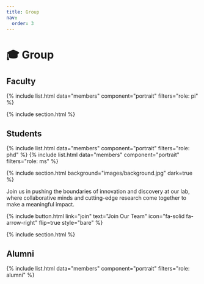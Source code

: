 ```yaml
---
title: Group
nav:
  order: 3
---
```


# 🎓 Group

## Faculty

{% include list.html data="members" component="portrait" filters="role: pi" %}

{% include section.html %}

## Students

{% include list.html data="members" component="portrait" filters="role: phd" %}
{% include list.html data="members" component="portrait" filters="role: ms" %}

{% include section.html background="images/background.jpg" dark=true %}

Join us in pushing the boundaries of innovation and discovery at our lab, where collaborative minds and cutting-edge research come together to make a meaningful impact.

{%
  include button.html
  link="join"
  text="Join Our Team"
  icon="fa-solid fa-arrow-right"
  flip=true
  style="bare"
%}

{% include section.html %}

## Alumni

{% include list.html data="members" component="portrait" filters="role: alumni" %}
